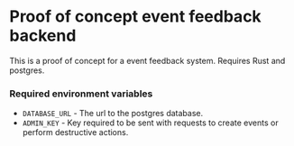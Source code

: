# Proof of concept event feedback backend
This is a proof of concept for a event feedback system.
Requires Rust and postgres.

### Required environment variables

- `DATABASE_URL` - The url to the postgres database.
- `ADMIN_KEY` - Key required to be sent with requests to create events or
  perform destructive actions.
